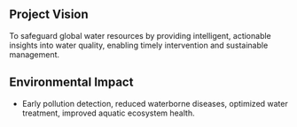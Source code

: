## Project Vision
To safeguard global water resources by providing intelligent, actionable insights into water quality, enabling timely intervention and sustainable management.
## Environmental Impact
- Early pollution detection, reduced waterborne diseases, optimized water treatment, improved aquatic ecosystem health.
